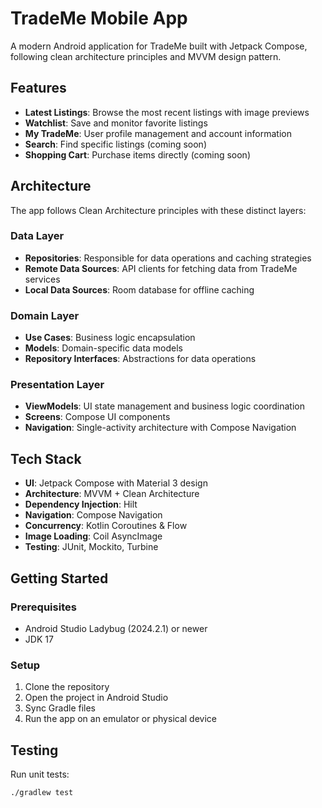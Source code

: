 
# TradeMe Mobile App

A modern Android application for TradeMe built with Jetpack Compose, following clean architecture principles and MVVM design pattern.

## Features

- **Latest Listings**: Browse the most recent listings with image previews
- **Watchlist**: Save and monitor favorite listings
- **My TradeMe**: User profile management and account information
- **Search**: Find specific listings (coming soon)
- **Shopping Cart**: Purchase items directly (coming soon)

## Architecture

The app follows Clean Architecture principles with these distinct layers:

### Data Layer
- **Repositories**: Responsible for data operations and caching strategies
- **Remote Data Sources**: API clients for fetching data from TradeMe services
- **Local Data Sources**: Room database for offline caching

### Domain Layer
- **Use Cases**: Business logic encapsulation
- **Models**: Domain-specific data models
- **Repository Interfaces**: Abstractions for data operations

### Presentation Layer
- **ViewModels**: UI state management and business logic coordination
- **Screens**: Compose UI components
- **Navigation**: Single-activity architecture with Compose Navigation

## Tech Stack

- **UI**: Jetpack Compose with Material 3 design
- **Architecture**: MVVM + Clean Architecture
- **Dependency Injection**: Hilt
- **Navigation**: Compose Navigation
- **Concurrency**: Kotlin Coroutines & Flow
- **Image Loading**: Coil AsyncImage
- **Testing**: JUnit, Mockito, Turbine

## Getting Started

### Prerequisites
- Android Studio Ladybug (2024.2.1) or newer
- JDK 17

### Setup
1. Clone the repository
2. Open the project in Android Studio
3. Sync Gradle files
4. Run the app on an emulator or physical device

## Testing

Run unit tests:
```
./gradlew test
```
